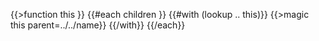 {{>function this }}
{{#each children }}
{{#with (lookup .. this)}}
{{>magic this parent=../../name}}
{{/with}}
{{/each}}
